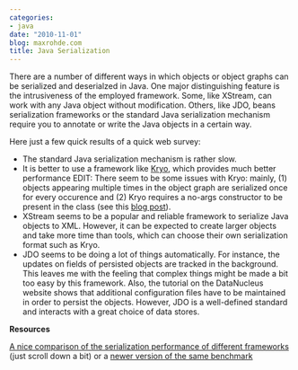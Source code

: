 ```yaml
---
categories:
- java
date: "2010-11-01"
blog: maxrohde.com
title: Java Serialization
---
```


There are a number of different ways in which objects or object graphs can be serialized and deserialzed in Java. One major distinguishing feature is the intrusiveness of the employed framework. Some, like XStream, can work with any Java object without modification. Others, like JDO, beans serialization frameworks or the standard Java serialization mechanism require you to annotate or write the Java objects in a certain way.

Here just a few quick results of a quick web survey:

- The standard Java serialization mechanism is rather slow.
- It is better to use a framework like [Kryo](http://code.google.com/p/kryo/), which provides much better performance EDIT: There seem to be some issues with Kryo: mainly, (1) objects appearing multiple times in the object graph are serialized once for every occurence and (2) Kryo requires a no-args constructor to be present in the class (see this [blog post](http://www.codesmell.org/blog/2009/09/amf-serialization-followup-faster-serialization/)).
- XStream seems to be a popular and reliable framework to serialize Java objects to XML. However, it can be expected to create larger objects and take more time than tools, which can choose their own serialization format such as Kryo.
- JDO seems to be doing a lot of things automatically. For instance, the updates on fields of persisted objects are tracked in the background. This leaves me with the feeling that complex things might be made a bit too easy by this framework. Also, the tutorial on the DataNucleus website shows that additional configuration files have to be maintained in order to persist the objects. However, JDO is a well-defined standard and interacts with a great choice of data stores.

**Resources**

[A nice comparison of the serialization performance of different frameworks](http://code.google.com/p/thrift-protobuf-compare/wiki/Benchmarking) (just scroll down a bit) or a [newer version of the same benchmark](http://github.com/eishay/jvm-serializers/wiki)